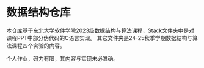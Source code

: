 # 数据结构仓库

本仓库基于东北大学软件学院2023级数据结构与算法课程，Stack文件夹中是对课程PPT中部分伪代码的C语言实现。
其它文件夹是24-25秋季学期数据结构与算法课程四个实验的内容。

个人作业，码力有限，其内容与实现未必准确。
